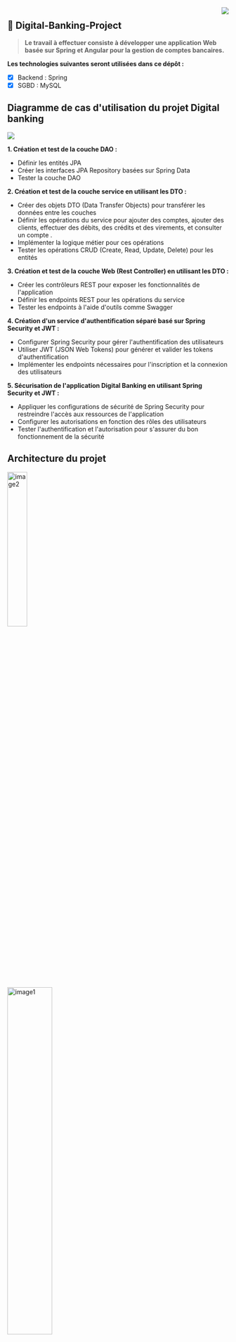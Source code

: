 <img src="https://github.com/Akasmiou-ouassima/Digital-Banking-Project/blob/main/Les%20images/icon.png" align="right" />

 ## 🔗  Digital-Banking-Project


>**Le travail à effectuer consiste à développer une application Web basée sur Spring et Angular pour la gestion de comptes bancaires.**
 
 **Les technologies suivantes seront utilisées dans ce dépôt :**
- [x] Backend : Spring
- [x] SGBD : MySQL

## Diagramme de cas d'utilisation du projet Digital banking
<img src="https://github.com/Akasmiou-ouassima/Digital-Banking-Project/blob/main/Les%20images/Diagramme%20de%20classe%20digital%20banking.jpg">

**1. Création et test de la couche DAO :**
<ul>
  <li>Définir les entités JPA </li>
 <li>Créer les interfaces JPA Repository basées sur Spring Data </li>
 <li>Tester la couche DAO</li>
</ul>

**2. Création et test de la couche service en utilisant les DTO :**
<ul>
   <li>Créer des objets DTO (Data Transfer Objects) pour transférer les données entre les couches</li>
  <li>Définir les opérations du service pour ajouter des comptes, ajouter des clients, effectuer des débits, des crédits et des virements, et consulter un compte
.</li>
 <li>Implémenter la logique métier pour ces opérations </li>
  <li>Tester les opérations CRUD (Create, Read, Update, Delete) pour les entités </li>
</ul>

**3. Création et test de la couche Web (Rest Controller) en utilisant les DTO  :**
<ul>
  <li>Créer les contrôleurs REST pour exposer les fonctionnalités de l'application</li>
 <li>Définir les endpoints REST pour les opérations du service</li>
 <li>Tester les endpoints à l'aide d'outils comme Swagger</li>
</ul>

**4. Création d'un service d'authentification séparé basé sur Spring Security et JWT :**
<ul>
  <li>Configurer Spring Security pour gérer l'authentification des utilisateurs</li>
 <li>Utiliser JWT (JSON Web Tokens) pour générer et valider les tokens d'authentification</li>
 <li>Implémenter les endpoints nécessaires pour l'inscription et la connexion des utilisateurs</li>
</ul>

**5. Sécurisation de l'application Digital Banking en utilisant Spring Security et JWT :**
<ul>
  <li>Appliquer les configurations de sécurité de Spring Security pour restreindre l'accès aux ressources de l'application</li>
 <li>Configurer les autorisations en fonction des rôles des utilisateurs</li>
 <li>Tester l'authentification et l'autorisation pour s'assurer du bon fonctionnement de la sécurité</li>
</ul>


  ## Architecture du projet
<div>
   <img src="https://github.com/Akasmiou-ouassima/Digital-Banking-Project/blob/main/Les%20images/architecture2.png" alt="image2"  width="30%">
 &nbsp; &nbsp; &nbsp; &nbsp; &nbsp; &nbsp;  &nbsp; &nbsp; &nbsp; &nbsp; &nbsp; &nbsp; &nbsp; &nbsp; &nbsp; &nbsp; &nbsp;
  <img src="https://github.com/Akasmiou-ouassima/Digital-Banking-Project/blob/main/Les%20images/architecture1.jpg" alt="image1" style="margin-top:1px;" width="45%">
  
</div>

### Stratégie à adopter

>**Dans notre approche de gestion de l'héritage, une stratégie que nous avons utilisée est celle de la _"Single table"_. Avec cette approche, nous avons créé une seule table qui contient tous les attributs des trois classes concernées. Pour différencier les deux sous-types, nous avons ajouté une colonne spéciale appelée "colonne discriminante". Cette colonne nous permet de distinguer les instances appartenant aux différentes sous-classes au sein de la table unique.**

### Couche DAO
> **Les entités JPA : Customer, BankAccount, Saving Account, CurrentAccount, AccountOperation**
 _**Customer**_
```java
@Entity
@Data @NoArgsConstructor @AllArgsConstructor
public class Customer {

  @Id
  @GeneratedValue(strategy = GenerationType.IDENTITY)
    private Long id;
    private String name;
    private String email;
    @OneToMany(mappedBy = "customer")
    private List<BankAccount> bankAccounts;
}
```
 _**BankAccount**_
```java
@Entity
@Inheritance(strategy = InheritanceType.SINGLE_TABLE)
@DiscriminatorColumn(name = "TYPE", length = 30, discriminatorType = DiscriminatorType.STRING) // length 255 par défaut et String
@Data @NoArgsConstructor @AllArgsConstructor
public abstract class BankAccount {
 @Id
    private String id;
    private double balance;
    private Date createdDate;
    @Enumerated(EnumType.STRING)
    private AccountStatus status;
    @ManyToOne
    private Customer customer;
    @OneToMany (mappedBy = "bankAccount")
    private List<AccountOperation> accountOperations;

}
```
_**Saving Account**_
```java
@Entity
@DiscriminatorValue("Saving_Account")
@Data @NoArgsConstructor @AllArgsConstructor
public class SavingAccount extends BankAccount{
    private double interestRate;
}
```
_**CurrentAccount**_
```java
@Entity
@DiscriminatorValue("Current_Account")
@Data @NoArgsConstructor @AllArgsConstructor
public class CurrentAccount extends BankAccount{
    private double overDraft;

}
```
_**AccountOperation**_
```java
@Entity
@Data @NoArgsConstructor @AllArgsConstructor
public class AccountOperation {
@Id
@GeneratedValue(strategy = GenerationType.IDENTITY)
    private Long id;
    private Date operationDate;
    private double amount;
    @Enumerated(EnumType.STRING)
    private OperationType operationType;
    @ManyToOne
    private BankAccount bankAccount;
    private String description;
}
```
> **les interfaces JPA Repository pour accéder aux données basées sur Spring Data**
_**CustomerRepository**_
```java
public interface CustomerRepository extends JpaRepository<Customer, Long> {

    @Query("select c from Customer  c where c.name like :kw")
    List<Customer> searchCustomer(@Param("kw") String keyword);
}
```
_**BankAccountRepository**_
```java
public interface BankAccountRepository extends JpaRepository<BankAccount, String> {
    List<BankAccount> getBankAccountByCustomer_Id(Long customerId);
}
```
_**AccountOperationRepository**_
```java
public interface AccountOperationRepository extends JpaRepository<AccountOperation, Long> {

    List<AccountOperation> findByBankAccountId(String accountId);

    Page<AccountOperation> findByBankAccountIdOrderByOperationDateDesc(String accountId, Pageable pageable);
}
```

> **Teste de la couche DAO**
```java
@Bean
    CommandLineRunner start(CustomerRepository customerRepository,
                            BankAccountRepository bankAccountRepository,
                            AccountOperationRepository accountOperationRepository) {
        return args -> {
            Stream.of("Ouassima", "Oualid", "Mohamed").forEach(name -> {
                Customer customer = new Customer();
                customer.setName(name);
                customer.setEmail(name +"@gmail.com");
                customerRepository.save(customer);
            });
            customerRepository.findAll().forEach(customer -> {
                CurrentAccount currentAccount = new CurrentAccount();
                currentAccount.setId(UUID.randomUUID().toString());
                currentAccount.setBalance(Math.random() * 9000);
                currentAccount.setCreatedDate(new Date());
                currentAccount.setStatus(AccountStatus.CREATED);
                currentAccount.setCustomer(customer);
                currentAccount.setOverDraft(9000);
                bankAccountRepository.save(currentAccount);

                SavingAccount savingAccount = new SavingAccount();
                savingAccount.setId(UUID.randomUUID().toString());
                savingAccount.setBalance(Math.random() * 10000);
                savingAccount.setCreatedDate(new Date());
                savingAccount.setStatus(AccountStatus.CREATED);
                savingAccount.setCustomer(customer);
                savingAccount.setInterestRate(4.3);
                bankAccountRepository.save(savingAccount);

            });

            bankAccountRepository.findAll().forEach(account -> {
                for (int i = 0; i < 10; i++) {
                    AccountOperation accountOperation = new AccountOperation();
                    accountOperation.setOperationDate(new Date());
                    accountOperation.setAmount(Math.random() * 13000);
                    accountOperation.setOperationType(Math.random() > 0.5 ? OperationType.DEBIT : OperationType.CREDIT);
                    accountOperation.setBankAccount(account);
                    accountOperationRepository.save(accountOperation);
                }
            });
        };

    }
```
>**Base de données**
```xml
spring.datasource.url=jdbc:mysql://localhost:3306/ebank-db?createDatabaseIfNotExist=true
spring.datasource.username=root
spring.datasource.password=
spring.jpa.hibernate.ddl-auto=create
spring.jpa.properties.hibernate.dialect=org.hibernate.dialect.MariaDBDialect
spring.jpa.show-sql=false
server.port=8081
spring.main.allow-circular-references=true
```
<div align="center">
<img src="https://github.com/Akasmiou-ouassima/Digital-Banking-Project/blob/main/Les%20images/Customers.jpg" align="center" style="margin-top:1px;" width="40%"/>
<img src="https://github.com/Akasmiou-ouassima/Digital-Banking-Project/blob/main/Les%20images/bank-accounts.jpg" align="center"  style="margin-top:1px;" width="60%"/>
<img src="https://github.com/Akasmiou-ouassima/Digital-Banking-Project/blob/main/Les%20images/account-operations.jpg" align="center" style="margin-top:1px;" width="60%"/>
</div>

### Couche Service
<div align="center">
<img src="https://github.com/Akasmiou-ouassima/Digital-Banking-Backend/blob/main/Les%20images/services.jpg"  />
</div>

> **Création des objets DTO**

<div align="center">
<img src="https://github.com/Akasmiou-ouassima/Digital-Banking-Backend/blob/main/Les%20images/Dtos.jpg" />
</div>

_**Customer DTO**_,  _**Bank Account DTO**_, _**Cusrrent Account DTO**_, _**Saving Account DTO**_, _**Account OPerations DTO**_, _**Account History DTO**_
  <div align="center">
  <img src="https://github.com/Akasmiou-ouassima/Digital-Banking-Backend/blob/main/Les%20images/dtos1.jpg" />
   </div>
    
_**Operations DTOS**_
<div align="center">
 <img src="https://github.com/Akasmiou-ouassima/Digital-Banking-Backend/blob/main/Les%20images/operationsdto.jpg" />
 </div>


> **Création des mappers**

```java
@Service
@Transactional
public class BankAccountMapperImpl {

    public CustomerDTO fromCustomer(Customer customer) {
        CustomerDTO customerDTO = new CustomerDTO();
        BeanUtils.copyProperties(customer, customerDTO);
        return customerDTO;
    }
    public Customer fromCustomerDTO(CustomerDTO customerDTO) {
        Customer customer = new Customer();
        BeanUtils.copyProperties(customerDTO, customer);

        return customer;
    }

    public CurrentBankAccountDTO fromCurrentBankAccount (CurrentAccount currentAccount) {
        CurrentBankAccountDTO currentBankAccountDTO = new CurrentBankAccountDTO();
        BeanUtils.copyProperties(currentAccount, currentBankAccountDTO);

        currentBankAccountDTO.setCustomerDTO(fromCustomer(currentAccount.getCustomer()));
        currentBankAccountDTO.setType(currentAccount.getClass().getSimpleName());

        return currentBankAccountDTO;
    }
    public CurrentAccount fromCurrentAccountDTO (CurrentBankAccountDTO currentBankAccountDTO) {
        CurrentAccount currentAccount = new CurrentAccount();
        BeanUtils.copyProperties(currentBankAccountDTO, currentAccount);

        currentAccount.setCustomer(fromCustomerDTO(currentBankAccountDTO.getCustomerDTO()));
        return currentAccount;
    }

    public SavingBankAccountDTO fromSavingBankAccount (SavingAccount savingAccount) {
        SavingBankAccountDTO savingBankAccountDTO = new SavingBankAccountDTO();
        BeanUtils.copyProperties(savingAccount, savingBankAccountDTO);

        savingBankAccountDTO.setCustomerDTO(fromCustomer(savingAccount.getCustomer()));
        savingBankAccountDTO.setType(savingAccount.getClass().getSimpleName());
        return savingBankAccountDTO;
    }
    public SavingAccount fromSavingBankAccountDTO (SavingBankAccountDTO savingBankAccountDTO) {
        SavingAccount savingAccount = new SavingAccount();

        BeanUtils.copyProperties(savingBankAccountDTO, savingAccount);

        savingAccount.setCustomer(fromCustomerDTO(savingBankAccountDTO.getCustomerDTO()));

        return savingAccount;
    }

    public AccountOperationDTO fromAccountOperation(AccountOperation accountOperation) {
        AccountOperationDTO accountOperationDTO = new AccountOperationDTO();
        BeanUtils.copyProperties(accountOperation, accountOperationDTO);

        return accountOperationDTO;
    }
}
 ```
> **Définition les opérations du service**

_**Interface BankAccountService**_

```java
public interface BankAccountService {

  CustomerDTO saveCustomer(CustomerDTO customerDTO);

  CurrentBankAccountDTO saveCurrentBankAccount(double initialBalance, double overDraft, Long customerId) throws CustomerNotFoundException;
  SavingBankAccountDTO saveSavingBankAccount(double initialBalance, double interestRate, Long customerId) throws CustomerNotFoundException;

  BankAccountDTO updateBankAccount(String accountId, AccountStatus accountStatus) throws BankAccountNotFoundException;

  List<CustomerDTO> listCustomer();

  BankAccountDTO getBankAccount(String id) throws BankAccountNotFoundException;

  void debit(String accountId, double amount, String description) throws BankAccountNotFoundException, BalanceNotSufficientException;
  void credit(String accountId, double amount, String description) throws BankAccountNotFoundException;

  void transfer(String accountIdSource, String accountIdDestination, double amount) throws BankAccountNotFoundException, BalanceNotSufficientException;

  List<BankAccountDTO> getListBankAccounts();

  CustomerDTO getCustomer(Long customerId) throws CustomerNotFoundException;

  CustomerDTO updateCustomer(CustomerDTO customerDTO);

  void deleteCustomer(Long customerId) throws CustomerNotFoundException;

  List<AccountOperationDTO> getAccountHistoryByList(String accountId);

  List<BankAccountDTO> getBankAccountsByCustomerId(Long customerId);

  AccountHistoryDTO getAccountHistoryByPage(String accountId, int page, int size) throws BankAccountNotFoundException;

  List<CustomerDTO> searchCustomers(String keyword);
}
```
🔗[➤ **Implémentation de la logique métier pour ces opérations** ](https://github.com/Akasmiou-ouassima/Digital-Banking-Backend/blob/main/Digital-banking-backend-Spring/src/main/java/com/akasmiou/ouassima/EBanking/services/BankAccountServiceImpl.java)

>_**Tester les opérations CRUD**_

```java
@Bean
    CommandLineRunner start (AccountService accountService) {
        return args -> {
            Stream.of("Ouassima", "Mohamed", "Jinan", "Oualid").forEach(name -> {
                CustomerDTO customerDTO = new CustomerDTO();
                customerDTO.setName(name);
                customerDTO.setEmail(name + "@gmail.com");
                bankAccountService.saveCustomer(customerDTO);
            });
            bankAccountService.listCustomer().forEach( customer -> {
                try {
                    bankAccountService.saveCurrentBankAccount(Math.random() * 90000, 9000, customer.getId());
                    bankAccountService.saveSavingBankAccount(Math.random() * 85000, 3.2, customer.getId());
                } catch (CustomerNotFoundException e) {
                    e.printStackTrace();
                }
            });

            try {
                List<BankAccountDTO> bankAccountList = bankAccountService.getListBankAccounts();
                for (BankAccountDTO bankAccount : bankAccountList) {
                    for (int i = 0; i < 10; i++) {
                        String accountId;
                        if(bankAccount instanceof SavingBankAccountDTO) {
                            accountId = ((SavingBankAccountDTO) bankAccount).getId();
                        } else {
                            accountId = ((CurrentBankAccountDTO) bankAccount).getId();
                        }
                        bankAccountService.credit(
                                accountId,
                                10000 + Math.random() * 120000,
                                "Credit");

                        bankAccountService.debit(
                                accountId,
                                1000 + Math.random() * 9000,
                                "Debit");

                    }
                }
            } catch (BalanceNotSufficientException | BankAccountNotFoundException e) {
                e.printStackTrace();
            }
        };
    }
   ```
   
> **Teste les endpoints à l'aide d'outils comme Swagger**

```java
L'interface de test de notre API, générée par Swagger, est accessible via http://localhost:8081/swagger-ui/index.html
```
<img src="https://github.com/Akasmiou-ouassima/Digital-Banking-Backend/blob/main/Les%20images/swagger1.jpg" />


**_Teste de la méthode GET Customers_**

<img src="https://github.com/Akasmiou-ouassima/Digital-Banking-Backend/blob/main/Les%20images/getcustomers-swagger.jpg" />

**_Teste de la méthode GET Customer By Id_**
<img src="https://github.com/Akasmiou-ouassima/Digital-Banking-Backend/blob/main/Les%20images/getcustomerbyid.jpg" />

**_Teste de la méthode GET Accounts_**
<img src="https://github.com/Akasmiou-ouassima/Digital-Banking-Backend/blob/main/Les%20images/getaccounts.jpg" />

### Couche Security

>La classe SecurityConfig configure la sécurité dans une application Java avec Spring Security. Les principales étapes incluent la désactivation de CSRF, la configuration de la politique >de sessions, la gestion de CORS, l'autorisation d'accès à certaines URL et l'ajout de filtres JWT personnalisés pour l'authentification et l'autorisation.

> **_Security dans OpenAPI_**

> Si vous accédez à Swagger UI et que vous voyez le bouton "Authorize", cela signifie que l'API que vous consultez nécessite une authentification. Pour vous authentifier et autoriser votre application
> Donc L'annotation @SecurityScheme est utilisée pour définir un schéma d'authentification dans le contexte de l'API Digital Bank. 

```java
@SecurityScheme(name = "digitalBankApi", description = "Digital Bank API", type = SecuritySchemeType.HTTP, scheme = "bearer", bearerFormat = "JWT")
```
<div align="center">
<img src="https://github.com/Akasmiou-ouassima/Digital-Banking-Backend/blob/main/Les%20images/auth3.jpg" width="60%"/>
 </div>
<div align="center">
<img src="https://github.com/Akasmiou-ouassima/Digital-Banking-Backend/blob/main/Les%20images/auth1.jpg" width="60%"/>
 </div>
<div align="center">
<img src="https://github.com/Akasmiou-ouassima/Digital-Banking-Backend/blob/main/Les%20images/auth2.jpg" width="60%"/>
 </div>


> **_les configurations de sécurité de Spring Security_**
<div align="center">
<img src="https://github.com/Akasmiou-ouassima/Digital-Banking-Backend/blob/main/Les%20images/security-config.png" width="60%"/>
 </div>

🔗 [➤ **Security JWT** ](https://github.com/Akasmiou-ouassima/Digital-Banking-Backend/tree/main/Digital-banking-backend-Spring/src/main/java/com/akasmiou/ouassima/EBanking/security)
